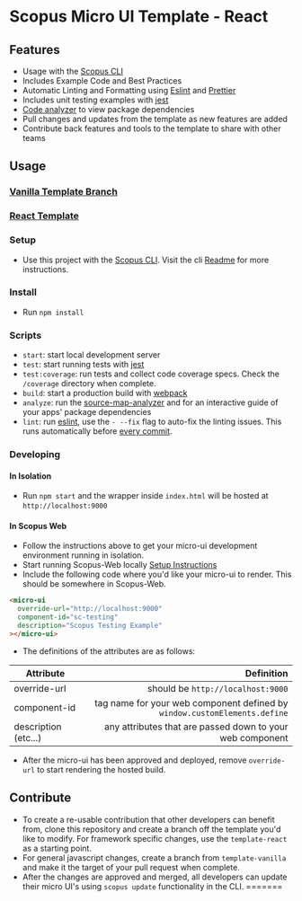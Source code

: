
# Scopus Micro UI Template - React

## Features

- Usage with the [Scopus CLI](https://gitlab.et-scm.com/rap-scopus/scopus-cli)
- Includes Example Code and Best Practices
- Automatic Linting and Formatting using [Eslint](https://eslint.org/) and [Prettier](https://prettier.io/)
- Includes unit testing examples with [jest](https://jestjs.io/)
- [Code analyzer](https://github.com/danvk/source-map-explorer#readme) to view package dependencies
- Pull changes and updates from the template as new features are added
- Contribute back features and tools to the template to share with other teams

## Usage

### [Vanilla Template Branch](https://gitlab.et-scm.com/rap-scopus/sc-component-template/tree/template-vanilla)

### [React Template](https://gitlab.et-scm.com/rap-scopus/sc-component-template)

### Setup

- Use this project with the [Scopus CLI](https://gitlab.et-scm.com/rap-scopus/scopus-cli). Visit the cli [Readme](https://gitlab.et-scm.com/rap-scopus/scopus-cli) for more instructions.

### Install

- Run `npm install`

### Scripts

- `start`: start local development server
- `test`: start running tests with [jest](https://jestjs.io/)
- `test:coverage`: run tests and collect code coverage specs. Check the `/coverage` directory when complete.
- `build`: start a production build with [webpack](https://webpack.js.org/)
- `analyze`: run the [source-map-analyzer](https://github.com/danvk/source-map-explorer#readme) and for an interactive guide of your apps' package dependencies
- `lint`: run [eslint](https://eslint.org/), use the `- --fix` flag to auto-fix the linting issues. This runs automatically before [every commit](https://github.com/typicode/husky#readme).

### Developing

#### In Isolation

- Run `npm start` and the wrapper inside `index.html` will be hosted at `http://localhost:9000`

#### In Scopus Web

- Follow the instructions above to get your micro-ui development environment running in isolation.
- Start running Scopus-Web locally [Setup Instructions](https://confluence.cbsels.com/display/SCOPUS/Scopus+Web+Local+Setup?preview=/38973729/43714980/Scopus%20Developer%20Environment%20Setup.docx)
- Include the following code where you'd like your micro-ui to render. This should be somewhere in Scopus-Web.

```html
<micro-ui
  override-url="http://localhost:9000"
  component-id="sc-testing"
  description="Scopus Testing Example"
></micro-ui>
```

- The definitions of the attributes are as follows:

| Attribute            |                                                                Definition |
| -------------------- | ------------------------------------------------------------------------: |
| override-url         |                                         should be `http://localhost:9000` |
| component-id         | tag name for your web component defined by `window.customElements.define` |
| description (etc...) |                 any attributes that are passed down to your web component |

- After the micro-ui has been approved and deployed, remove `override-url` to start rendering the hosted build.

## Contribute

- To create a re-usable contribution that other developers can benefit from, clone this repository and create a branch off the template you'd like to modify. For framework specific changes, use the `template-react` as a starting point.
- For general javascript changes, create a branch from `template-vanilla` and make it the target of your pull request when complete.
- After the changes are approved and merged, all developers can update their micro UI's using `scopus update` functionality in the CLI.
=======

